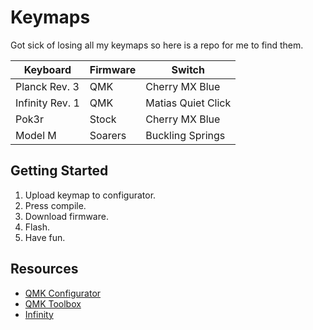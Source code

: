 # Keymaps

Got sick of losing all my keymaps so here is a repo for me to find them.

| Keyboard        | Firmware | Switch             |
|-----------------|----------|--------------------|
| Planck Rev. 3   | QMK      | Cherry MX Blue     |
| Infinity Rev. 1 | QMK      | Matias Quiet Click |
| Pok3r           | Stock    | Cherry MX Blue     |
| Model M         | Soarers  | Buckling Springs   |

## Getting Started

1. Upload keymap to configurator.
1. Press compile.
1. Download firmware.
1. Flash.
1. Have fun.

## Resources

- [QMK Configurator](https://config.qmk.fm/#/planck/rev5/LAYOUT_ortho_4x12)
- [QMK Toolbox](https://github.com/qmk/qmk_toolbox/releases)
- [Infinity](https://input.club/devices/infinity-keyboard/)